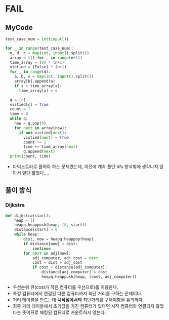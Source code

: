 # FAIL
## MyCode
```python
test_case_num = int(input())

for _ in range(test_case_num):
  n, d, c = map(int, input().split())
  array = [[] for _ in range(n+1)]
  time_array = [0] * (n+1)
  vistied = [False] * (n+1)
  for _ in range(d):
    a, b, s = map(int, input().split())
    array[b].append(a)
    if s > time_array[a]:
      time_array[a] = s

  q = [c]
  vistied[c] = True
  count = 1
  time = 0
  while q:
    now = q.pop(0)
    for next in array[now]:
      if not vistied[next]:
        vistied[next] = True
        count += 1
        time += time_array[next]
        q.append(next)
  print(count, time)
```
- 다익스트라로 풀어야 하는 문제였는데, 이전에 계속 풀던 bfs 방식밖에 생각나지 않아서 일단 풀었다....

## 풀이 방식
### Dijkstra
```python
def dijkstra(start):
    heap = []
    heapq.heappush(heap, (0, start))
    distance[start] = 0
    while heap:
        dist, now = heapq.heappop(heap)
        if distance[now] < dist:
            continue
        for next in adj[now]:
            adj_computer, adj_cost = next
            cost = dist + adj_cost
            if cost < distance[adj_computer]:
                distance[adj_computer] = cost
                heapq.heappush(heap, (cost, adj_computer))
```
- 우선순위 큐(cost가 작은 컴퓨터를 우선으로)를 이용한다.
- 특정 컴퓨터에서 연결된 다른 컴퓨터까지 최단 거리를 구하는 문제이다.
- 거리 테이블을 만드는데 **시작점에서의** 최단거리를 구해야함을 유의하자.
- 최종 거리 테이블에서 초기값을 가진 컴퓨터가 있다면 시작 컴퓨터와 연결되지 않았다는 뜻이므로 해킹된 컴퓨터로 카운트하지 않는다.